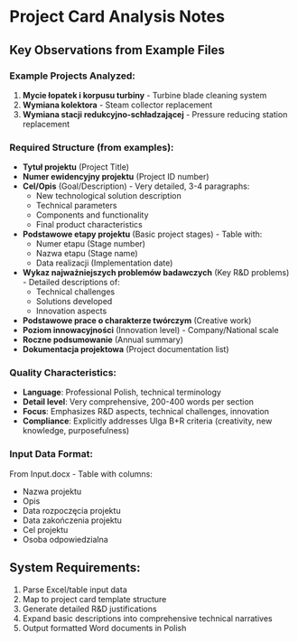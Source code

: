 # Project Card Analysis Notes

## Key Observations from Example Files

### Example Projects Analyzed:
1. **Mycie łopatek i korpusu turbiny** - Turbine blade cleaning system
2. **Wymiana kolektora** - Steam collector replacement
3. **Wymiana stacji redukcyjno-schładzającej** - Pressure reducing station replacement

### Required Structure (from examples):
- **Tytuł projektu** (Project Title)
- **Numer ewidencyjny projektu** (Project ID number)
- **Cel/Opis** (Goal/Description) - Very detailed, 3-4 paragraphs:
  - New technological solution description
  - Technical parameters
  - Components and functionality
  - Final product characteristics
- **Podstawowe etapy projektu** (Basic project stages) - Table with:
  - Numer etapu (Stage number)
  - Nazwa etapu (Stage name)
  - Data realizacji (Implementation date)
- **Wykaz najważniejszych problemów badawczych** (Key R&D problems) - Detailed descriptions of:
  - Technical challenges
  - Solutions developed
  - Innovation aspects
- **Podstawowe prace o charakterze twórczym** (Creative work)
- **Poziom innowacyjności** (Innovation level) - Company/National scale
- **Roczne podsumowanie** (Annual summary)
- **Dokumentacja projektowa** (Project documentation list)

### Quality Characteristics:
- **Language**: Professional Polish, technical terminology
- **Detail level**: Very comprehensive, 200-400 words per section
- **Focus**: Emphasizes R&D aspects, technical challenges, innovation
- **Compliance**: Explicitly addresses Ulga B+R criteria (creativity, new knowledge, purposefulness)

### Input Data Format:
From Input.docx - Table with columns:
- Nazwa projektu
- Opis
- Data rozpoczęcia projektu
- Data zakończenia projektu
- Cel projektu
- Osoba odpowiedzialna

## System Requirements:
1. Parse Excel/table input data
2. Map to project card template structure
3. Generate detailed R&D justifications
4. Expand basic descriptions into comprehensive technical narratives
5. Output formatted Word documents in Polish
